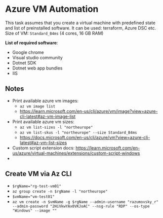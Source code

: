 # Azure VM Automation

This task assumes that you create a virtual machine with predefined state and list of preinstalled software. It can be
used: terraform, Azure DSC etc. Size of VM: `Standard_B4ms` (4 cores, 16 GB RAM)

**List of required software**:

- Google chrome
- Visual studio community
- Dotnet SDK
- Dotnet web app bundles
- IIS

## Notes

- Print available azure vm images:
    - `az vm image list`
    - https://learn.microsoft.com/en-us/cli/azure/vm/image?view=azure-cli-latest#az-vm-image-list
- Print available azure vm sizes:
    - `az vm list-sizes -l "northeurope"`
    - `az vm list-skus -l "northeurope" --size Standard_B4ms`
    - https://docs.microsoft.com/en-us/cli/azure/vm?view=azure-cli-latest#az-vm-list-sizes
- Custom script extension docs: https://learn.microsoft.com/en-us/azure/virtual-machines/extensions/custom-script-windows
- 

## Create VM via Az CLI

- `$rgName="rg-test-vm01"`
- `az group create -n $rgName -l "northeurope"`
- `$vmName="vm-test01"`
- `az vm create -n $vmName -g $rgName --admin-username "razumovsky_r" --admin-password "2HiVkwYAx0VKJoAC" --nsg-rule "RDP" --os-type "Windows" --image ""`